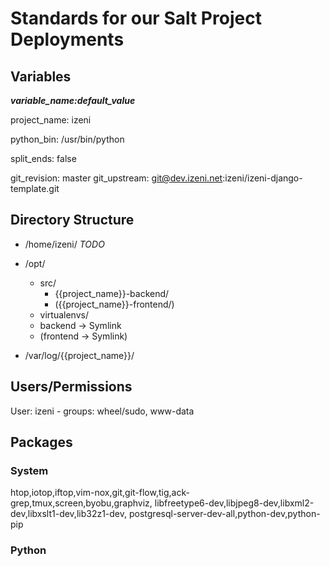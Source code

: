 # Standards for our Salt Project Deployments

## Variables
***variable_name:default_value***

project_name: izeni

python_bin: /usr/bin/python

split_ends: false

git_revision: master
git_upstream: git@dev.izeni.net:izeni/izeni-django-template.git


## Directory Structure

* /home/izeni/
  *TODO*


* /opt/
  * src/
    * {{project_name}}-backend/
    * ({{project_name}}-frontend/)
  * virtualenvs/
  * backend -> Symlink
  * (frontend -> Symlink)


* /var/log/{{project_name}}/


## Users/Permissions

User: izeni - groups: wheel/sudo, www-data

## Packages

### System
htop,iotop,iftop,vim-nox,git,git-flow,tig,ack-grep,tmux,screen,byobu,graphviz,
libfreetype6-dev,libjpeg8-dev,libxml2-dev,libxslt1-dev,lib32z1-dev,
postgresql-server-dev-all,python-dev,python-pip

### Python